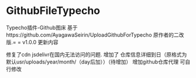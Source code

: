 # GithubFileTypecho
Typecho插件-Github图床
基于https://github.com/AyagawaSeirin/UploadGithubForTypecho
原作者的二改版.= = 
v1.0.0
更新内容

修复了cdn jsdelivr在国内无法访问的问题.
增加了 仓库信息详细到日（原格式为 默认usr/uploads/year/month/（day后加））（待增加）
增加github仓库代理 可自行修改
